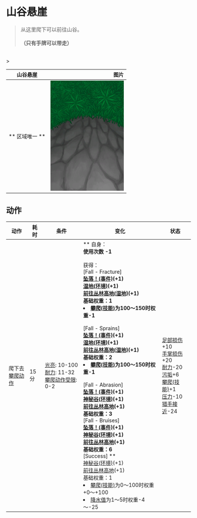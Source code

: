 # 山谷悬崖  
> 从这里爬下可以前往山谷。<br><br><b>（只有手牌可以带走）</b>  
<br>  
>   
  
  山谷悬崖  |   图片   
 ----  |  ----:   
 ** 区域唯一 **  |  <img decoding="async" src="Sprite/CliffsDown.png" href="a.md" style="max-width:300px;max-height:300px;">   
  
## 动作  
动作  |  耗时  |  条件  |  变化  |  状态  
----  |  ----  |  ----  |  ----  |  ----  
爬下去<br>[攀爬动作](ClimbAction.md)  |  15分  |  [光亮](Light.md): 10-100<br>[耐力](Stamina.md): 11-32<br>[攀爬动作受限](ModifierClimb.md): 0-2  |  ** 自身：**<br>使用次数  -1<br><br>** 获得： **<br>** [Fall - Fracture] **<br>  [坠落！(事件)](Event_FallFracture.md)(+1)<br>  [湿地(环境)](Env_Wetlands.md)(+1)<br>  [前往丛林高地(湿地)](Path_WetlandsToJungleHighlands.md)(+1)<br>基础权重：1<li>[攀爬(技能)](Skill_Climbing.md)为100～150时权重-1</li><br>** [Fall - Sprains] **<br>  [坠落！(事件)](Event_FallSprains.md)(+1)<br>  [湿地(环境)](Env_Wetlands.md)(+1)<br>  [前往丛林高地(湿地)](Path_WetlandsToJungleHighlands.md)(+1)<br>基础权重：2<li>[攀爬(技能)](Skill_Climbing.md)为100～150时权重-1</li><br>** [Fall - Abrasion] **<br>  [坠落！(事件)](Event_FallAbrasion.md)(+1)<br>  [神秘谷(环境)](Env_SecretValley.md)(+1)<br>  [前往丛林高地](Path_ValleyToJungleHighlands.md)(+1)<br>基础权重：3<br>** [Fall - Bruises] **<br>  [坠落！(事件)](Event_FallBruise.md)(+1)<br>  [神秘谷(环境)](Env_SecretValley.md)(+1)<br>  [前往丛林高地](Path_ValleyToJungleHighlands.md)(+1)<br>基础权重：6<br>** [Success] **<br>  [神秘谷(环境)](Env_SecretValley.md)(+1)<br>  [前往丛林高地](Path_ValleyToJungleHighlands.md)(+1)<br>基础权重：1<li>[攀爬(技能)](Skill_Climbing.md)为0～100时权重+0～+100</li><li>[降水值](RainValue.md)为1～5时权重-4～-25</li>  |  [足部损伤](FootDamage.md)+10<br>[手掌损伤](HandDamage.md)+20<br>[耐力](Stamina.md)-20<br>[污垢](Filth.md)+6<br>[攀爬(技能)](Skill_Climbing.md)+1<br>[压力](Stress.md)-10<br>[猎手接近](HuntersProximity.md)-24  


<script>document.title="山谷悬崖 - 卡牌生存百科 Card Survival Wiki";</script>